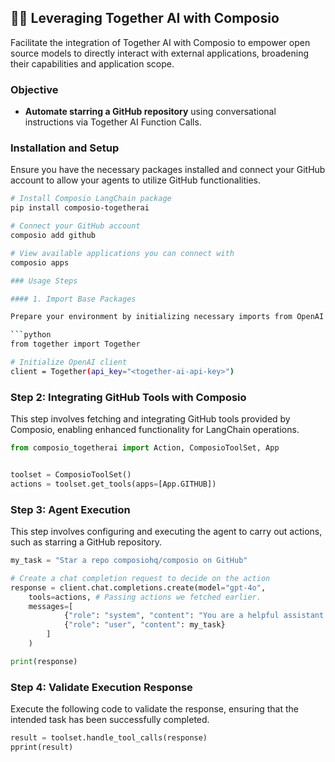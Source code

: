 ## 🚀🔗 Leveraging Together AI with Composio

Facilitate the integration of Together AI with Composio to empower open source models to directly interact with external applications, broadening their capabilities and application scope.

### Objective

- **Automate starring a GitHub repository** using conversational instructions via Together AI Function Calls.

### Installation and Setup

Ensure you have the necessary packages installed and connect your GitHub account to allow your agents to utilize GitHub functionalities.

```bash
# Install Composio LangChain package
pip install composio-togetherai

# Connect your GitHub account
composio add github

# View available applications you can connect with
composio apps

### Usage Steps

#### 1. Import Base Packages

Prepare your environment by initializing necessary imports from OpenAI and setting up your client.

```python
from together import Together

# Initialize OpenAI client
client = Together(api_key="<together-ai-api-key>")
```

### Step 2: Integrating GitHub Tools with Composio

This step involves fetching and integrating GitHub tools provided by Composio, enabling enhanced functionality for LangChain operations.
```python
from composio_togetherai import Action, ComposioToolSet, App


toolset = ComposioToolSet()
actions = toolset.get_tools(apps=[App.GITHUB])
```

### Step 3: Agent Execution

This step involves configuring and executing the agent to carry out actions, such as starring a GitHub repository.

```python
my_task = "Star a repo composiohq/composio on GitHub"

# Create a chat completion request to decide on the action
response = client.chat.completions.create(model="gpt-4o",
    tools=actions, # Passing actions we fetched earlier.
    messages=[
            {"role": "system", "content": "You are a helpful assistant."},
            {"role": "user", "content": my_task}
        ]
    )

print(response)
```

### Step 4: Validate Execution Response

Execute the following code to validate the response, ensuring that the intended task has been successfully completed.

```python
result = toolset.handle_tool_calls(response)
pprint(result)
```
